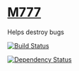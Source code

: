 [M777](http://en.wikipedia.org/wiki/M777_howitzer)
=========
Helps destroy bugs

[![Build Status](https://travis-ci.org/vxtindia/M777.png)](https://travis-ci.org/vxtindia/M777)

[![Dependency Status](https://gemnasium.com/vxtindia/M777.png)](https://gemnasium.com/vxtindia/M777)